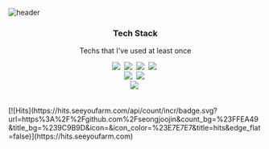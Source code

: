 ![header](https://capsule-render.vercel.app/api?type=slice&color=gradient&section=header&text=SeongjooJin&fontSize=70&animation=twinkling)
<h3 align="center">Tech Stack</h3>
<p align="center"> Techs that I've used at least once </p>
<p align="center">
  <img src="https://img.shields.io/badge/HTML-E34F26?style=flat-square&logo=html5&logoColor=white"/></a>&nbsp
  <img src="https://img.shields.io/badge/css-1572B6?style=flat-square&logo=css3&logoColor=white"/></a>&nbsp
  <img src="https://img.shields.io/badge/Javascript-ffb13b?style=flat-square&logo=javascript&logoColor=white"/></a>&nbsp
  <img src="https://img.shields.io/badge/Typescript-3178C6?style=flat-square&logo=typescript&logoColor=white"/></a>&nbsp
  <br>
  <img src="https://img.shields.io/badge/React-61DAFB?style=flat-square&logo=react&logoColor=white"/></a>&nbsp
  <img src="https://img.shields.io/badge/Vue.js-4FC08D?style=flat-square&logo=vue.js&logoColor=white"/></a>&nbsp
  <br>
  <img src="https://img.shields.io/badge/Visual Studio Code-007ACC?style=flat-square&logo=visual%20studio%20code&logoColor=white"/></a>&nbsp
</p>
<br>
[![Hits](https://hits.seeyoufarm.com/api/count/incr/badge.svg?url=https%3A%2F%2Fgithub.com%2Fseongjoojin&count_bg=%23FFEA49&title_bg=%239C9B9D&icon=&icon_color=%23E7E7E7&title=hits&edge_flat=false)](https://hits.seeyoufarm.com)

<!--
**seongjoojin/seongjoojin** is a ✨ _special_ ✨ repository because its `README.md` (this file) appears on your GitHub profile.

Here are some ideas to get you started:

- 🔭 I’m currently working on ...
- 🌱 I’m currently learning ...
- 👯 I’m looking to collaborate on ...
- 🤔 I’m looking for help with ...
- 💬 Ask me about ...
- 📫 How to reach me: ...
- 😄 Pronouns: ...
- ⚡ Fun fact: ...
-->
